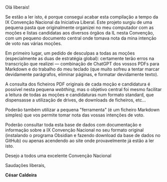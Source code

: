 Olá liberais!

Se estão a ler isto, é porque consegui acabar esta compilação a tempo da IX Convenção Nacional da Iniciativa Liberal. Este projeto surgiu de uma pequena pasta que originalmente organizei no meu computador com as moções e listas candidatas aos diversos órgãos da IL nesta Convenção, com um pequeno documento central onde tomava nota da mina intenção de voto nas várias moções.

Em primeiro lugar, um pedido de desculpas a todas as moções (especialmente as duas de estratégia global): certamente terão erros na transcrição que realizei — combinação de ChatGPT dos vossos PDFs para Markdown e do trabalho do meu teclado (que muito sofreu a tentar marcar devidamente parágrafos, eliminar páginas, e formatar devidamente texto).

A consulta dos ficheiros PDF originais de cada moção e candidatura é possível nesta pequena *webthing*, mas o objetivo central foi mesmo facilitar a leitura de todas as moções e candidaturas num formato standard, que dispensasse a utilização de drives, de downloads de ficheiros, etc...

Poderão também utilizar a pequena "ferramenta" (é um ficheiro Markdown simples) que vos permite tomar nota das vossas intenções de voto.

Poderão consultar toda esta base de dados com documentação e informação sobre a IX Convenção Nacional no seu formato original (instalando o programa Obsidian e fazendo download da base de dados no GitHub) ou apenas acendendo ao site onde provavelmente já estão a ler isto.

Desejo a todos uma excelente Convenção Nacional

Saudações liberais,

**César Caldeira**
